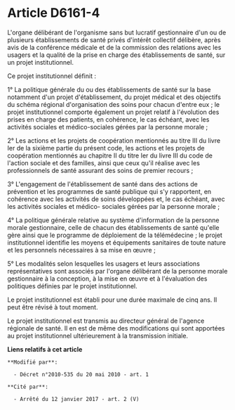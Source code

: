 # Article D6161-4

L'organe délibérant de l'organisme sans but lucratif gestionnaire d'un ou de plusieurs établissements de santé privés
d'intérêt collectif délibère, après avis de la conférence médicale et de la commission des relations avec les usagers et la
qualité de la prise en charge des établissements de santé, sur un projet institutionnel. 

Ce projet institutionnel définit : 

1° La politique générale du ou des établissements de santé sur la base notamment d'un projet d'établissement, du projet
médical et des objectifs du schéma régional d'organisation des soins pour chacun d'entre eux ; le projet institutionnel
comporte également un projet relatif à l'évolution des prises en charge des patients, en cohérence, le cas échéant, avec les
activités sociales et médico-sociales gérées par la personne morale ; 

2° Les actions et les projets de coopération mentionnés au titre III du livre Ier de la sixième partie du présent code, les
actions et les projets de coopération mentionnés au chapitre II du titre Ier du livre III du code de l'action sociale et des
familles, ainsi que ceux qu'il réalise avec les professionnels de santé assurant des soins de premier recours ; 

3° L'engagement de l'établissement de santé dans des actions de prévention et les programmes de santé publique qui s'y
rapportent, en cohérence avec les activités de soins développées et, le cas échéant, avec les activités sociales et médico-
sociales gérées par la personne morale ; 

4° La politique générale relative au système d'information de la personne morale gestionnaire, celle de chacun des
établissements de santé qu'elle gère ainsi que le programme de déploiement de la télémédecine ; le projet institutionnel
identifie les moyens et équipements sanitaires de toute nature et les personnels nécessaires à sa mise en œuvre ; 

5° Les modalités selon lesquelles les usagers et leurs associations représentatives sont associés par l'organe délibérant de
la personne morale gestionnaire à la conception, à la mise en œuvre et à l'évaluation des politiques définies par le projet
institutionnel. 

Le projet institutionnel est établi pour une durée maximale de cinq ans. Il peut être révisé à tout moment. 

Le projet institutionnel est transmis au directeur général de l'agence régionale de santé. Il en est de même des
modifications qui sont apportées au projet institutionnel ultérieurement à la transmission initiale.

**Liens relatifs à cet article**

	**Modifié par**:

	  - Décret n°2010-535 du 20 mai 2010 - art. 1

	**Cité par**:

	  - Arrêté du 12 janvier 2017 - art. 2 (V)
